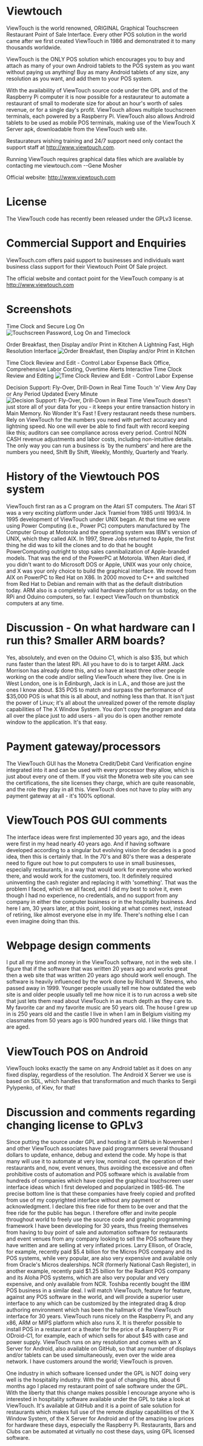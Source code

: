 Viewtouch
=========
ViewTouch is the world renowned, ORIGINAL Graphical Touchscreen Restaurant Point of Sale Interface.  Every other POS solution in the world came after we first created ViewTouch in 1986 and demonstrated it to many thousands worldwide.

ViewTouch is the ONLY POS solution which encourages you to buy and attach as many of your own Android tablets to the POS system as you want without paying us anything!  Buy as many Android tablets of any size, any resolution as you want, and add them to your POS system.


With the availability of ViewTouch source code under the GPL and of the Raspberry Pi computer it is now possible for a restaurateur to automate a restaurant of small to moderate size for about an hour's worth of sales revenue, or for a single day's profit. ViewTouch allows multiple touchscreen terminals, each powered by a Raspberry Pi. ViewTouch also allows Android tablets to be used as mobile POS terminals, making use of the ViewTouch X Server apk, downloadable from the ViewTouch web site.

Restaurateurs wishing training and 24/7 support need only contact the support staff at http://www.viewtouch.com.

Running ViewTouch requires graphical data files which are available by contacting me viewtouch.com
--Gene Mosher

Official website: http://www.viewtouch.com


License
=========

The ViewTouch code has recently been released under the GPLv3 license.

Commercial Support and Enquiries
=========
ViewTouch.com offers paid support to businesses and individuals want business class support for their Viewtouch Point Of Sale project. 

The official website and contact point for the ViewTouch company is at http://www.viewtouch.com


Screenshots
=========
Time Clock and Secure Log On
![Touchscreen Password, Log On and Timeclock](http://www.viewtouch.com/vtscrn1.png)

Order Breakfast, then Display and/or Print in Kitchen
A Lightning Fast, High Resolution Interface
![Order Breakfast, then Display and/or Print in Kitchen](http://www.viewtouch.com/vtscrn6.png)

Time Clock Review and Edit - Control Labor Expense 
Back Office, Comprehensive Labor Costing, Overtime Alerts
Interactive Time Clock Review and Editing
![Time Clock Review and Edit - Control Labor Expense ](http://www.viewtouch.com/vtscrn3.png)

Decision Support: Fly-Over, Drill-Down in Real Time
Touch 'n' View Any Day or Any Period Updated Every Minute
![Decision Support: Fly-Over, Drill-Down in Real Time](http://www.viewtouch.com/vtscrn5.png)
ViewTouch doesn't just store all of your data for you - it keeps your entire transaction history in Main Memory.  No Wonder It's Fast !
Every restaurant needs these numbers. Rely on ViewTouch for the numbers you need with perfect accuracy and lightning speed. No one will ever be able to find fault with record keeping like this; auditors can see compliance across every period. Control NON CASH revenue adjustments and labor costs, including non-intuitive details. The only way you can run a business is `by the numbers' and here are the numbers you need, Shift By Shift, Weekly, Monthly, Quarterly and Yearly.

History of the Viewtouch POS system
=========
ViewTouch first ran as a C program on the Atari ST computers. The Atari ST was a very exciting platform under Jack Tramiel from 1985 until 1993/4. In 1995 development of ViewTouch under UNIX began. At that time we were using Power Computing (i.e., Power PC) computers manufactured by The Computer Group at Motorola and the operating system was IBM's version of UNIX, which they called AIX.
In 1997, Steve Jobs returned to Apple, the first thing he did was to kill the clones and to do that he bought PowerComputing outright to stop sales cannibalization of Apple-branded models. That was the end of the PowerPC at Motorola.
When Atari died, if you didn't want to do Microsoft DOS or Apple, UNIX was your only choice, and X was your only choice to build the graphical interface. 
We moved from AIX on PowerPC to Red Hat on X86. In 2000 moved to C++ and switched from Red Hat to Debian and remain with that as the default distribution today. ARM also is a completely valid hardware platform for us today, on the RPi and Oduino computers, so far. I expect ViewTouch on thumbstick computers at any time.

Discussion - On what hardware can I run this? Smaller ARM boards?
=========
Yes, absolutely, and even on the Oduino C1, which is also $35, but which runs faster than the latest RPi. All you have to do is to target ARM. Jack Morrison has already done this, and so have at least three other people working on the code and/or selling ViewTouch where they live. One is in West London, one is in Edinburgh, Jack is in L.A., and those are just the ones I know about.
$35 POS to match and surpass the performance of $35,000 POS is what this is all about, and nothing less than that. It isn't just the power of Linux; it's all about the unrealized power of the remote display capabilities of The X Window System. You don't copy the program and data all over the place just to add users - all you do is open another remote window to the application. It's that easy.

Payment gateway/processors
=========
The ViewTouch GUI has the Monetra Credit/Debit Card Verification engine integrated into it and can be used with every processor they allow, which is just about every one of them. If you visit the Monetra web site you can see the certifications, the site licenses they charge, which are quite reasonable, and the role they play in all this. ViewTouch does not have to play with any payment gateway at all - it's 100% optional.


ViewTouch POS GUI comments
=========
The interface ideas were first implemented 30 years ago, and the ideas were first in my head nearly 40 years ago. And if having software developed according to a singular but evolving vision for decades is a good idea, then this is certainly that. In the 70's and 80's there was a desperate need to figure out how to put computers to use in small businesses, especially restaurants, in a way that would work for everyone who worked there, and would work for the customers, too. It definitely required uninventing the cash register and replacing it with 'something'. That was the problem I faced, which we all faced, and I did my best to solve it, even though I had no experience, no credentials, and no support from any company in either the computer business or in the hospitality business. And here I am, 30 years later, at this point, looking at what comes next, instead of retiring, like almost everyone else in my life. There's nothing else I can even imagine doing than this.

Webpage design comments
========
I put all my time and money in the ViewTouch software, not in the web site. I figure that if the software that was written 20 years ago and works great then a web site that was written 20 years ago should work well enough. The software is heavily influenced by the work done by Richard W. Stevens, who passed away in 1999. Younger people usually tell me how outdated the web site is and older people usually tell me how nice it is to run across a web site that just lets them read about ViewTouch in as much depth as they care to. My favorite car and my favorite music are 50 years old. The house I grew up in is 250 years old and the castle I live in when I am in Belgium visiting my classmates from 50 years ago is 900 hundred years old. I like things that are aged.

ViewTouch POS on Android
=========

ViewTouch looks exactly the same on any Android tablet as it does on any fixed display, regardless of the resolution. The Android X Server we use is based on SDL, which handles that transformation and much thanks to Sergii Pylypenko, of Kiev, for that!

Discussion and comments regarding changing license to GPLv3
=========
Since putting the source under GPL and hosting it at GitHub in November I and other ViewTouch associates have paid programmers several thousand dollars to update, enhance, debug and extend the code. My hope is that many will use it to automate at very low, nominal cost, the operation of their restaurants and, now, event venues, thus avoiding the excessive and often prohibitive costs of automation and POS software which is available from hundreds of companies which have copied the graphical touchscreen user interface ideas which I first developed and popularized in 1985-86.
The precise bottom line is that these companies have freely copied and profited from use of my copyrighted interface without any payment or acknowledgment. I declare this free ride for them to be over and that the free ride for the public has begun. I therefore offer and invite people throughout world to freely use the source code and graphic programming framework I have been developing for 30 years, thus freeing themselves from having to buy point of sale and automation software for restaurants and event venues from any company looking to sell the POS software they have written and are selling at very inflated prices.
Larry Ellison, of Oracle, for example, recently paid $5.4 billion for the Micros POS company and its POS systems, while very popular, are also very expensive and available only from Oracle's Micros dealerships. NCR (formerly National Cash Register), in another example, recently paid $1.25 billion for the Radiant POS company and its Aloha POS systems, which are also very popular and very expensive, and only available from NCR. Toshiba recently bought the IBM POS business in a similar deal. I will match ViewTouch, feature for feature, against any POS software in the world, and will provide a superior user interface to any which can be customized by the integrated drag & drop authoring environment which has been the hallmark of the ViewTouch interface for 30 years.
ViewTouch runs nicely on the Raspberry Pi, and any x86, ARM or MIPS platform which also runs X. It is therefor possible to install POS in a restaurant or a theater for the price of a Raspberry Pi or ODroid-C1, for example, each of which sells for about $45 with case and power supply. ViewTouch runs on any resolution and comes with an X Server for Android, also available on GitHub, so that any number of displays and/or tablets can be used simultaneously, even over the wide area network. I have customers around the world; ViewTouch is proven.

One industry in which software licensed under the GPL is NOT doing very well is the hospitality industry. With the goal of changing this, about 6 months ago I placed my restaurant point of sale software under the GPL. With the liberty that this change makes possible I encourage anyone who is interested in hospitality software available under the GPL to take a look at ViewTouch. It's available at GitHub and it is a point of sale solution for restaurants which makes full use of the remote display capabilities of the X Window System, of the X Server for Android and of the amazing low prices for hardware these days, especially the Raspberry Pi. Restaurants, Bars and Clubs can be automated at virtually no cost these days, using GPL licensed software.
